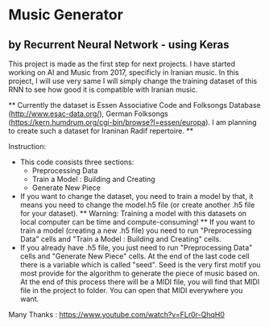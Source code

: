 # Music Generator 
## by Recurrent Neural Network - using Keras 

This project is made as the first step for next projects. I have started working on AI and Music from 2017, specificly in Iranian music. In this project, I will use very same I will simply change the training dataset of this RNN to see how good it is compatible with Iranian music.

** Currently the dataset is  Essen Associative Code and Folksongs Database (http://www.esac-data.org/), German Folksongs (https://kern.humdrum.org/cgi-bin/browse?l=essen/europa). 
I am planning to create such a dataset for Iraninan Radif repertoire. **

Instruction: 
- This code consists three sections: 
    * Preprocessing Data
    * Train a Model : Building and Creating
    * Generate New Piece
- If you want to change the dataset, you need to train a model by that, it means you need to change the model.h5 file (or create another .h5 file for your dataset).
** Warning: Training a model with this datasets on local computer can be time and compute-consuming! **
If you want to train a model (creating a new .h5 file) you need to run "Preprocessing Data" cells and "Train a Model : Building and Creating" cells.
- If you already have .h5 file, you just need to run "Preprocessing Data" cells and "Generate New Piece" cells. At the end of the last code cell there is a variable which is called "seed". Seed is the very first motif you most provide for the algorithm to generate the piece of music based on.
At the end of this process there will be a MIDI file, you will find that MIDI file in the project to folder. You can open that MIDI everywhere you want. 


Many Thanks : https://www.youtube.com/watch?v=FLr0r-QhqH0

